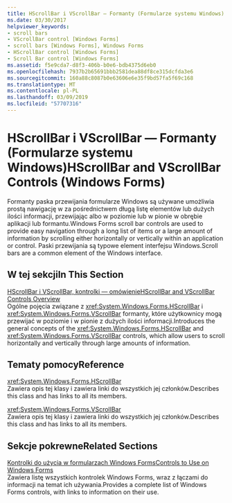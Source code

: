```yaml
---
title: HScrollBar i VScrollBar — Formanty (Formularze systemu Windows)
ms.date: 03/30/2017
helpviewer_keywords:
- scroll bars
- VScrollBar control [Windows Forms]
- scroll bars [Windows Forms], Windows Forms
- HScrollBar control [Windows Forms]
- Scroll Bar control [Windows Forms]
ms.assetid: f5e9cda7-d8f3-406b-b0e6-bdb4375d6eb0
ms.openlocfilehash: 7937b2b65691bbb2581dea88df8ce315dcfda3e6
ms.sourcegitcommit: 160a88c8087b0e63606e6e35f9bd57fa5f69c168
ms.translationtype: MT
ms.contentlocale: pl-PL
ms.lasthandoff: 03/09/2019
ms.locfileid: "57707316"
---
```

# <a name="hscrollbar-and-vscrollbar-controls-windows-forms"></a><span data-ttu-id="f09fc-102">HScrollBar i VScrollBar — Formanty (Formularze systemu Windows)</span><span class="sxs-lookup"><span data-stu-id="f09fc-102">HScrollBar and VScrollBar Controls (Windows Forms)</span></span>
<span data-ttu-id="f09fc-103">Formanty paska przewijania formularze Windows są używane umożliwia prostą nawigację w za pośrednictwem długą listę elementów lub dużych ilości informacji, przewijając albo w poziomie lub w pionie w obrębie aplikacji lub formantu.</span><span class="sxs-lookup"><span data-stu-id="f09fc-103">Windows Forms scroll bar controls are used to provide easy navigation through a long list of items or a large amount of information by scrolling either horizontally or vertically within an application or control.</span></span> <span data-ttu-id="f09fc-104">Paski przewijania są typowe element interfejsu Windows.</span><span class="sxs-lookup"><span data-stu-id="f09fc-104">Scroll bars are a common element of the Windows interface.</span></span>  
  
## <a name="in-this-section"></a><span data-ttu-id="f09fc-105">W tej sekcji</span><span class="sxs-lookup"><span data-stu-id="f09fc-105">In This Section</span></span>  
 [<span data-ttu-id="f09fc-106">HScrollBar i VScrollBar, kontrolki — omówienie</span><span class="sxs-lookup"><span data-stu-id="f09fc-106">HScrollBar and VScrollBar Controls Overview</span></span>](hscrollbar-and-vscrollbar-controls-overview-windows-forms.md)  
 <span data-ttu-id="f09fc-107">Ogólne pojęcia związane z <xref:System.Windows.Forms.HScrollBar> i <xref:System.Windows.Forms.VScrollBar> formanty, które użytkownicy mogą przewijać w poziomie i w pionie z dużych ilości informacji.</span><span class="sxs-lookup"><span data-stu-id="f09fc-107">Introduces the general concepts of the <xref:System.Windows.Forms.HScrollBar> and <xref:System.Windows.Forms.VScrollBar> controls, which allow users to scroll horizontally and vertically through large amounts of information.</span></span>  
  
## <a name="reference"></a><span data-ttu-id="f09fc-108">Tematy pomocy</span><span class="sxs-lookup"><span data-stu-id="f09fc-108">Reference</span></span>  
 <xref:System.Windows.Forms.HScrollBar>  
 <span data-ttu-id="f09fc-109">Zawiera opis tej klasy i zawiera linki do wszystkich jej członków.</span><span class="sxs-lookup"><span data-stu-id="f09fc-109">Describes this class and has links to all its members.</span></span>  
  
 <xref:System.Windows.Forms.VScrollBar>  
 <span data-ttu-id="f09fc-110">Zawiera opis tej klasy i zawiera linki do wszystkich jej członków.</span><span class="sxs-lookup"><span data-stu-id="f09fc-110">Describes this class and has links to all its members.</span></span>  
  
## <a name="related-sections"></a><span data-ttu-id="f09fc-111">Sekcje pokrewne</span><span class="sxs-lookup"><span data-stu-id="f09fc-111">Related Sections</span></span>  
 [<span data-ttu-id="f09fc-112">Kontrolki do użycia w formularzach Windows Forms</span><span class="sxs-lookup"><span data-stu-id="f09fc-112">Controls to Use on Windows Forms</span></span>](controls-to-use-on-windows-forms.md)  
 <span data-ttu-id="f09fc-113">Zawiera listę wszystkich kontrolek Windows Forms, wraz z łączami do informacji na temat ich używania.</span><span class="sxs-lookup"><span data-stu-id="f09fc-113">Provides a complete list of Windows Forms controls, with links to information on their use.</span></span>
